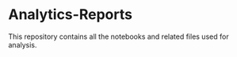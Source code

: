 # Analytics-Reports
This repository contains all the notebooks and related files used for analysis.
